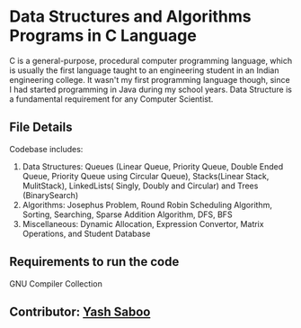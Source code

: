 # Data Structures and Algorithms Programs in C Language
C is a general-purpose, procedural computer programming language, which is usually the first language taught to an engineering student in an Indian engineering college. It wasn't my first programming language though, since I had started programming in Java during my school years. Data Structure is a fundamental requirement for any Computer Scientist.

## File Details
Codebase includes:
1. Data Structures: Queues (Linear Queue, Priority Queue, Double Ended Queue, Priority Queue using Circular Queue), Stacks(Linear Stack, MulitStack), LinkedLists( Singly, Doubly and Circular) and Trees (BinarySearch)
2. Algorithms: Josephus Problem, Round Robin Scheduling Algorithm, Sorting, Searching, Sparse Addition Algorithm, DFS, BFS
3. Miscellaneous: Dynamic Allocation, Expression Convertor, Matrix Operations, and Student Database							
					
## Requirements to run the code
GNU Compiler Collection

## Contributor: [Yash Saboo](https://github.com/yashsaboo)
